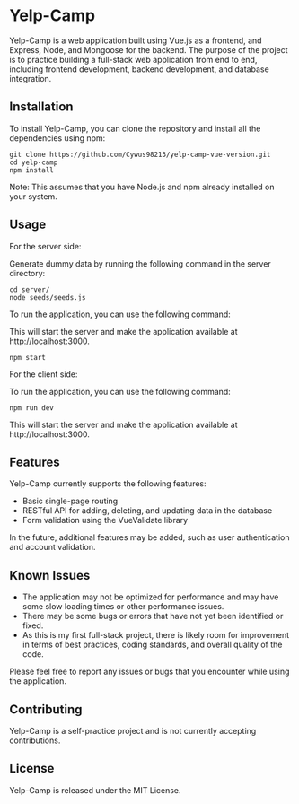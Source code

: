 # Yelp-Camp

Yelp-Camp is a web application built using Vue.js as a frontend, and Express, Node, and Mongoose for the backend. The purpose of the project is to practice building a full-stack web application from end to end, including frontend development, backend development, and database integration.

## Installation

To install Yelp-Camp, you can clone the repository and install all the dependencies using npm:

```
git clone https://github.com/Cywus98213/yelp-camp-vue-version.git
cd yelp-camp
npm install
```

Note: This assumes that you have Node.js and npm already installed on your system.

## Usage

For the server side:

Generate dummy data by running the following command in the server directory:

```
cd server/
node seeds/seeds.js
```

To run the application, you can use the following command:

This will start the server and make the application available at http://localhost:3000.

```
npm start
```

For the client side:

To run the application, you can use the following command:

```
npm run dev
```

This will start the server and make the application available at http://localhost:3000.

## Features

Yelp-Camp currently supports the following features:

- Basic single-page routing
- RESTful API for adding, deleting, and updating data in the database
- Form validation using the VueValidate library

In the future, additional features may be added, such as user authentication and account validation.

## Known Issues

- The application may not be optimized for performance and may have some slow loading times or other performance issues.
- There may be some bugs or errors that have not yet been identified or fixed.
- As this is my first full-stack project, there is likely room for improvement in terms of best practices, coding standards, and overall quality of the code.

Please feel free to report any issues or bugs that you encounter while using the application.

## Contributing

Yelp-Camp is a self-practice project and is not currently accepting contributions.

## License

Yelp-Camp is released under the MIT License.
